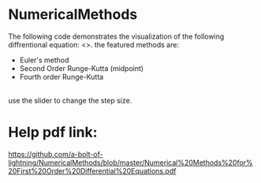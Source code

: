 # NumericalMethods

The following code demonstrates the visualization of the following diffrentional equation: <>.
the featured methods are:
* Euler's method
* Second Order Runge-Kutta (midpoint)
* Fourth order Runge-Kutta 
 <br>
use the slider to change the step size.
<br>

# Help pdf link: #

https://github.com/a-bolt-of-lightning/NumericalMethods/blob/master/Numerical%20Methods%20for%20First%20Order%20Differential%20Equations.pdf
